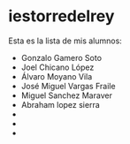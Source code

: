 # iestorredelrey
Esta es la lista de mis alumnos:

- Gonzalo Gamero Soto
- Joel Chicano López 
- Álvaro Moyano Vila
- José Miguel Vargas Fraile
- Miguel Sanchez Maraver 
- Abraham lopez sierra 
-
-
-

